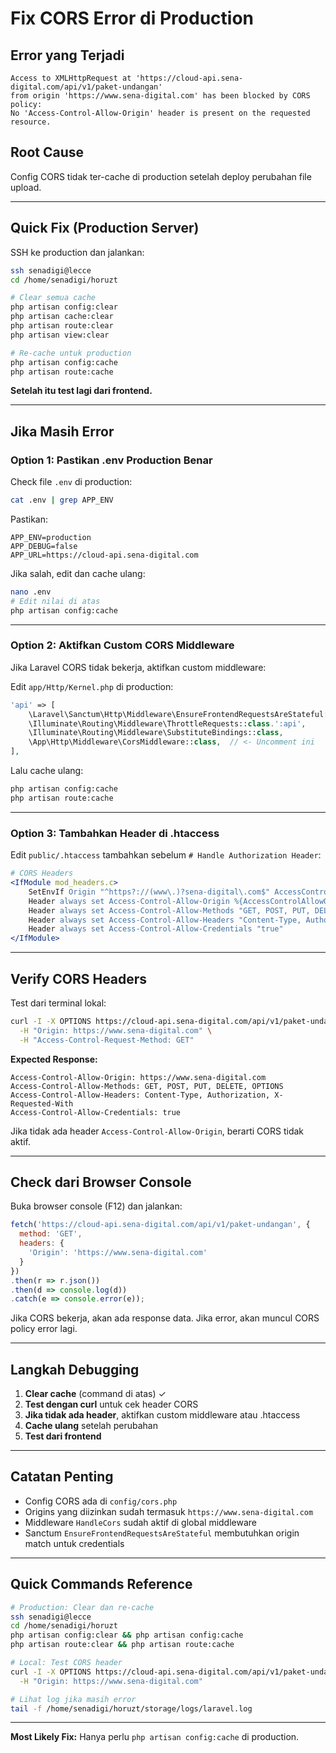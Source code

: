 # Fix CORS Error di Production

## Error yang Terjadi

```
Access to XMLHttpRequest at 'https://cloud-api.sena-digital.com/api/v1/paket-undangan' 
from origin 'https://www.sena-digital.com' has been blocked by CORS policy: 
No 'Access-Control-Allow-Origin' header is present on the requested resource.
```

## Root Cause

Config CORS tidak ter-cache di production setelah deploy perubahan file upload.

---

## Quick Fix (Production Server)

SSH ke production dan jalankan:

```bash
ssh senadigi@lecce
cd /home/senadigi/horuzt

# Clear semua cache
php artisan config:clear
php artisan cache:clear
php artisan route:clear
php artisan view:clear

# Re-cache untuk production
php artisan config:cache
php artisan route:cache
```

**Setelah itu test lagi dari frontend.**

---

## Jika Masih Error

### Option 1: Pastikan .env Production Benar

Check file `.env` di production:

```bash
cat .env | grep APP_ENV
```

Pastikan:
```env
APP_ENV=production
APP_DEBUG=false
APP_URL=https://cloud-api.sena-digital.com
```

Jika salah, edit dan cache ulang:
```bash
nano .env
# Edit nilai di atas
php artisan config:cache
```

---

### Option 2: Aktifkan Custom CORS Middleware

Jika Laravel CORS tidak bekerja, aktifkan custom middleware:

Edit `app/Http/Kernel.php` di production:

```php
'api' => [
    \Laravel\Sanctum\Http\Middleware\EnsureFrontendRequestsAreStateful::class,
    \Illuminate\Routing\Middleware\ThrottleRequests::class.':api',
    \Illuminate\Routing\Middleware\SubstituteBindings::class,
    \App\Http\Middleware\CorsMiddleware::class,  // <- Uncomment ini
],
```

Lalu cache ulang:
```bash
php artisan config:cache
php artisan route:cache
```

---

### Option 3: Tambahkan Header di .htaccess

Edit `public/.htaccess` tambahkan sebelum `# Handle Authorization Header`:

```apache
# CORS Headers
<IfModule mod_headers.c>
    SetEnvIf Origin "^https?://(www\.)?sena-digital\.com$" AccessControlAllowOrigin=$0
    Header always set Access-Control-Allow-Origin %{AccessControlAllowOrigin}e env=AccessControlAllowOrigin
    Header always set Access-Control-Allow-Methods "GET, POST, PUT, DELETE, OPTIONS"
    Header always set Access-Control-Allow-Headers "Content-Type, Authorization, X-Requested-With"
    Header always set Access-Control-Allow-Credentials "true"
</IfModule>
```

---

## Verify CORS Headers

Test dari terminal lokal:

```bash
curl -I -X OPTIONS https://cloud-api.sena-digital.com/api/v1/paket-undangan \
  -H "Origin: https://www.sena-digital.com" \
  -H "Access-Control-Request-Method: GET"
```

**Expected Response:**
```
Access-Control-Allow-Origin: https://www.sena-digital.com
Access-Control-Allow-Methods: GET, POST, PUT, DELETE, OPTIONS
Access-Control-Allow-Headers: Content-Type, Authorization, X-Requested-With
Access-Control-Allow-Credentials: true
```

Jika tidak ada header `Access-Control-Allow-Origin`, berarti CORS tidak aktif.

---

## Check dari Browser Console

Buka browser console (F12) dan jalankan:

```javascript
fetch('https://cloud-api.sena-digital.com/api/v1/paket-undangan', {
  method: 'GET',
  headers: {
    'Origin': 'https://www.sena-digital.com'
  }
})
.then(r => r.json())
.then(d => console.log(d))
.catch(e => console.error(e));
```

Jika CORS bekerja, akan ada response data.
Jika error, akan muncul CORS policy error lagi.

---

## Langkah Debugging

1. **Clear cache** (command di atas) ✓
2. **Test dengan curl** untuk cek header CORS
3. **Jika tidak ada header**, aktifkan custom middleware atau .htaccess
4. **Cache ulang** setelah perubahan
5. **Test dari frontend**

---

## Catatan Penting

- Config CORS ada di `config/cors.php`
- Origins yang diizinkan sudah termasuk `https://www.sena-digital.com`
- Middleware `HandleCors` sudah aktif di global middleware
- Sanctum `EnsureFrontendRequestsAreStateful` membutuhkan origin match untuk credentials

---

## Quick Commands Reference

```bash
# Production: Clear dan re-cache
ssh senadigi@lecce
cd /home/senadigi/horuzt
php artisan config:clear && php artisan config:cache
php artisan route:clear && php artisan route:cache

# Local: Test CORS header
curl -I -X OPTIONS https://cloud-api.sena-digital.com/api/v1/paket-undangan \
  -H "Origin: https://www.sena-digital.com"

# Lihat log jika masih error
tail -f /home/senadigi/horuzt/storage/logs/laravel.log
```

---

**Most Likely Fix:** Hanya perlu `php artisan config:cache` di production.
